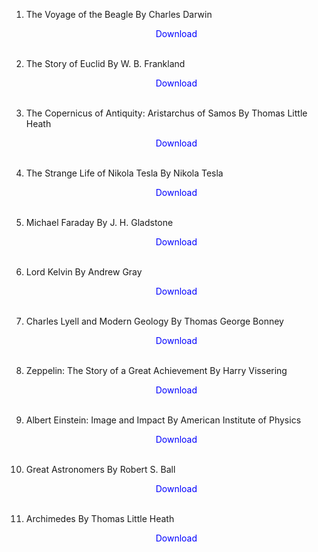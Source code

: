 1. The Voyage of the Beagle By Charles Darwin</br>
                <a href="https://github.com/manjunath5496/Periodic-Table-Books/blob/master/biog1.pdf" target="_blank" style="text-decoration:none"> <font color="blue"> <center> Download</center></font> </a></br>
                
2. The Story of Euclid By W. B. Frankland</br>
                <a href="https://github.com/manjunath5496/Periodic-Table-Books/blob/master/biog2.pdf" target="_blank" style="text-decoration:none"> <font color="blue"> <center> Download</center></font> </a></br>
                
3. The Copernicus of Antiquity: Aristarchus of Samos By Thomas Little Heath</br>
                <a href="https://github.com/manjunath5496/Periodic-Table-Books/blob/master/biog3.pdf" target="_blank" style="text-decoration:none"> <font color="blue"> <center> Download</center></font> </a></br>
                
4. The Strange Life of Nikola Tesla By Nikola Tesla</br>
                <a href="https://github.com/manjunath5496/Periodic-Table-Books/blob/master/biog4.pdf" target="_blank" style="text-decoration:none"> <font color="blue"> <center> Download</center></font> </a></br>
                
5. Michael Faraday By J. H. Gladstone</br>
                <a href="https://github.com/manjunath5496/Periodic-Table-Books/blob/master/biog5.pdf" target="_blank" style="text-decoration:none"> <font color="blue"> <center> Download</center></font> </a></br>
                
6. Lord Kelvin By Andrew Gray</br>
                <a href="https://github.com/manjunath5496/Periodic-Table-Books/blob/master/biog6.pdf" target="_blank" style="text-decoration:none"> <font color="blue"> <center> Download</center></font> </a></br>
                
7. Charles Lyell and Modern Geology By Thomas George Bonney</br>
                <a href="https://github.com/manjunath5496/Periodic-Table-Books/blob/master/biog7.pdf" target="_blank" style="text-decoration:none"> <font color="blue"> <center> Download</center></font> </a></br>
                
8. Zeppelin: The Story of a Great Achievement By Harry Vissering</br>
                <a href="https://github.com/manjunath5496/Periodic-Table-Books/blob/master/biog8.pdf" target="_blank" style="text-decoration:none"> <font color="blue"> <center> Download</center></font> </a></br>
                
9. Albert Einstein: Image and Impact By American Institute of Physics</br>
                <a href="https://github.com/manjunath5496/Periodic-Table-Books/blob/master/biog9.pdf" target="_blank" style="text-decoration:none"> <font color="blue"> <center> Download</center></font> </a></br>
                
10. Great Astronomers By Robert S. Ball</br>
                <a href="https://github.com/manjunath5496/Periodic-Table-Books/blob/master/biog10.rar" target="_blank" style="text-decoration:none"> <font color="blue"> <center> Download</center></font> </a></br>
                
11. Archimedes By Thomas Little Heath</br>
                <a href="https://github.com/manjunath5496/Periodic-Table-Books/blob/master/biog11.pdf" target="_blank" style="text-decoration:none"> <font color="blue"> <center> Download</center></font> </a></br>                
                
                
                
                
